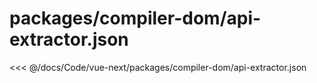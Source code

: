 # packages/compiler-dom/api-extractor.json

<<< @/docs/Code/vue-next/packages/compiler-dom/api-extractor.json
